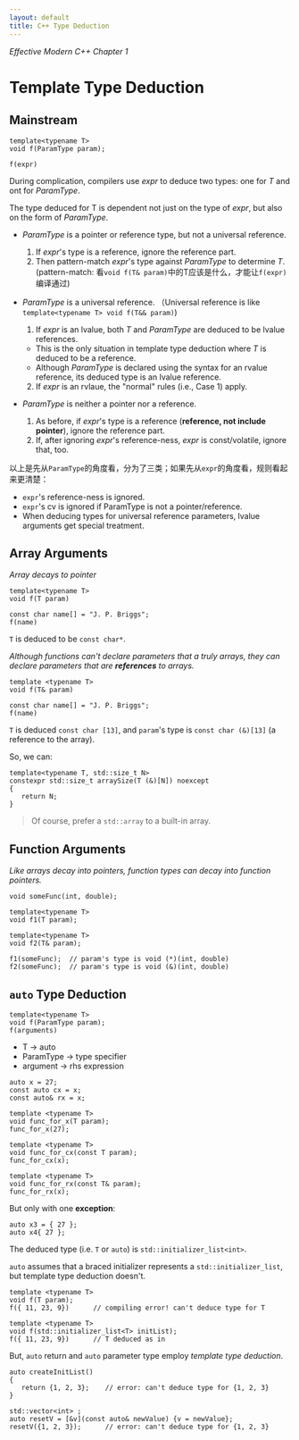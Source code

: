```yaml
---
layout: default
title: C++ Type Deduction
---
```


*Effective Modern C++ Chapter 1*
# Template Type Deduction

## Mainstream

```
template<typename T>
void f(ParamType param);
```
```
f(expr)
```

During complication, compilers use *expr* to deduce two types: one for *T* and ont for *ParamType*.

The type deduced for T is dependent not just on the type of *expr*, but also on the form of *ParamType*.

* *ParamType* is a pointer or reference type, but not a universal reference.
  1. If *expr*'s type is a reference, ignore the reference part.
  2. Then pattern-match *expr*'s type against *ParamType* to determine *T*. (pattern-match: 看`void f(T& param)`中的T应该是什么，才能让`f(expr)`编译通过)

* *ParamType* is a universal reference. （Universal reference is like `template<typename T> void f(T&& param)`)
  1. If *expr* is an lvalue, both *T* and *ParamType* are deduced to be lvalue references.
    * This is the only situation in template type deduction where *T* is deduced to be a reference.
    * Although *ParamType* is declared using the syntax for an rvalue reference, its deduced type is an lvalue reference.
  2. If *expr* is an rvlaue, the "normal" rules (i.e., Case 1) apply.

* *ParamType* is neither a pointer nor a reference.
  1. As before, if *expr*'s type is a reference (**reference, not include pointer**), ignore the reference part.
  2. If, after ignoring *expr*'s reference-ness, *expr* is const/volatile, ignore that, too.

以上是先从`ParamType`的角度看，分为了三类；如果先从`expr`的角度看，规则看起来更清楚：
* `expr`'s reference-ness is ignored.
* `expr`'s cv is ignored if ParamType is not a pointer/reference.
* When deducing types for universal reference parameters, lvalue arguments get special treatment.

## Array Arguments

*Array decays to pointer*
```
template<typename T>
void f(T param)
```
```
const char name[] = "J. P. Briggs";
f(name)
```
`T` is deduced to be `const char*`.

*Although functions can't declare parameters that a truly arrays, they can declare parameters that are **references** to arrays.*
```
template <typename T>
void f(T& param)
```
```
const char name[] = "J. P. Briggs";
f(name)
```
`T` is deduced `const char [13]`, and `param`'s type is `const char (&)[13]` (a reference to the array).

So, we can:
```
template<typename T, std::size_t N>
constexpr std::size_t arraySize(T (&)[N]) noexcept
{
   return N;
}
```
> Of course, prefer a `std::array` to a built-in array.

## Function Arguments

*Like arrays decay into pointers, function types can decay into function pointers.*

```
void someFunc(int, double);

template<typename T>
void f1(T param);

template<typename T>
void f2(T& param);

f1(someFunc);  // param's type is void (*)(int, double)
f2(someFunc);  // param's type is void (&)(int, double)
```

## `auto` Type Deduction

```
template<typename T>
void f(ParamType param);
f(arguments)
```

* T -> auto
* ParamType -> type specifier
* argument -> rhs expression

```
auto x = 27;
const auto cx = x;
const auto& rx = x;

template <typename T>
void func_for_x(T param);
func_for_x(27);

template <typename T>
void func_for_cx(const T param);
func_for_cx(x);

template <typename T>
void func_for_rx(const T& param);
func_for_rx(x);
```

But only with one **exception**:

```
auto x3 = { 27 };
auto x4{ 27 };
```

The deduced type (i.e. `T` or `auto`) is `std::initializer_list<int>`.

`auto` assumes that a braced initializer represents a `std::initializer_list`, but template type deduction doesn't.

```
template <typename T>
void f(T param);
f({ 11, 23, 9})      // compiling error! can't deduce type for T
```
```
template <typename T>
void f(std::initializer_list<T> initList);
f({ 11, 23, 9})      // T deduced as in
```

But, `auto` return and `auto` parameter type employ *template type deduction*.

```
auto createInitList()
{
   return {1, 2, 3};    // error: can't deduce type for {1, 2, 3}
}

std::vector<int> ;
auto resetV = [&v](const auto& newValue) {v = newValue};
resetV({1, 2, 3});      // error: can't deduce type for {1, 2, 3}
```
